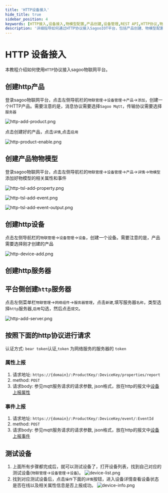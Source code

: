 ```yaml
---
title: 'HTTP设备接入'
hide_title: true
sidebar_position: 4
keywords: [HTTP接入,设备接入,物模型配置,产品创建,设备管理,REST API,HTTP协议,物联网接入,数据上报,设备配置]
description: '详细指导如何通过HTTP协议接入SagooIOT平台，包括产品创建、物模型配置、设备添加等完整接入流程。'
---
```

# HTTP 设备接入

本教程介绍如何使用`HTTP`协议接入sagoo物联网平台。

## 创建http产品

登录sagoo物联网平台，点击左侧导航栏的`物联管理`->`设备管理`->`产品`->`添加`，创建一个HTTP产品。需要注意的是，消息协议需要选择`Sagoo Mqtt`，传输协议需要选择`服务器`

![http-add-product.png](../imgs/device_access/http-add-product.png)

点击创建好的产品，点击`详情`,点击`启用`

![http-product-enable.png](../imgs/device_access/http-product-enable.png)

## 创建产品物物模型

登录sagoo物联网平台，点击左侧导航栏的`物联管理`->`设备管理`->`产品`->`详情`->`物模型` 添加好物模型的相关属性和事件

![http-tsl-add-property.png](../imgs/device_access/http-tsl-add-property.png)

![http-tsl-add-event.png](../imgs/device_access/http-tsl-add-event.png)

![http-tsl-add-event-output.png](../imgs/device_access/http-tsl-add-event-output.png)

## 创建http设备

点击左侧导航栏的`物联管理`->`设备管理`->`设备`，创建一个设备。需要注意的是，产品需要选择刚才创建的产品

![http-device-add.png](../imgs/device_access/http-device-add.png)

## 创建http服务器

## 平台侧创建`http`服务器

点击左侧菜单栏`物联管理`->`网络组件`->`服务器管理`，点击`新建`,填写服务器`名称`，类型选择`http`服务器,`启用`勾选，然后点击`提交`。

![http-add-server.png](../imgs/device_access/http-add-server.png)


## 按照下面的http协议进行请求

认证方式: `bear token`认证,`token` 为网络服务的服务器的 `token`

### 属性上报

1. 请求地址: `https://{domain}/:ProductKey/:DeviceKey/properties/report`
2. method: `POST`
3. 请求body: 参见mqtt服务请求的请求参数, json格式，放在http的报文中[设备上报属性](/guide/device_access/mqtt)

### 事件上报

1. 请求地址: `https://{domain}/:ProductKey/:DeviceKey/event/:EventId`
2. method: `POST`
3. 请求body: 参见mqtt服务请求的请求参数, json格式，放在http的报文中[设备上报事件](/guide/device_access/mqtt)


## 测试设备

1. 上面所有步骤都完成后，就可以测试设备了，打开设备列表，找到自己对应的测试设备(`物联管理`->`设备管理`->`设备`)。
   ![device-list.png](../imgs/device_access/device-list.png)
2. 找到对应测试设备后，点击`操作`下面的`详情`按钮，进入设备详情查看设备状态是否在线以及相关属性信息是否上报成功。
   ![device-info.png](../imgs/device_access/device-info.png)
